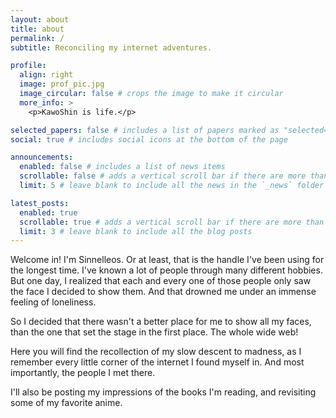 ```yaml
---
layout: about
title: about
permalink: /
subtitle: Reconciling my internet adventures.

profile:
  align: right
  image: prof_pic.jpg
  image_circular: false # crops the image to make it circular
  more_info: >
    <p>KawoShin is life.</p>

selected_papers: false # includes a list of papers marked as "selected={true}"
social: true # includes social icons at the bottom of the page

announcements:
  enabled: false # includes a list of news items
  scrollable: false # adds a vertical scroll bar if there are more than 3 news items
  limit: 5 # leave blank to include all the news in the `_news` folder

latest_posts:
  enabled: true
  scrollable: true # adds a vertical scroll bar if there are more than 3 new posts items
  limit: 3 # leave blank to include all the blog posts
---
```


Welcome in! I'm Sinnelleos. Or at least, that is the handle I've been using for the longest time. I've known a lot of people through many different hobbies. But one day, I realized that each and every one of those people only saw the face I decided to show them. And that drowned me under an immense feeling of loneliness.

So I decided that there wasn't a better place for me to show all my faces, than the one that set the stage in the first place. The whole wide web!

Here you will find the recollection of my slow descent to madness, as I remember every little corner of the internet I found myself in. And most importantly, the people I met there.

I'll also be posting my impressions of the books I'm reading, and revisiting some of my favorite anime.